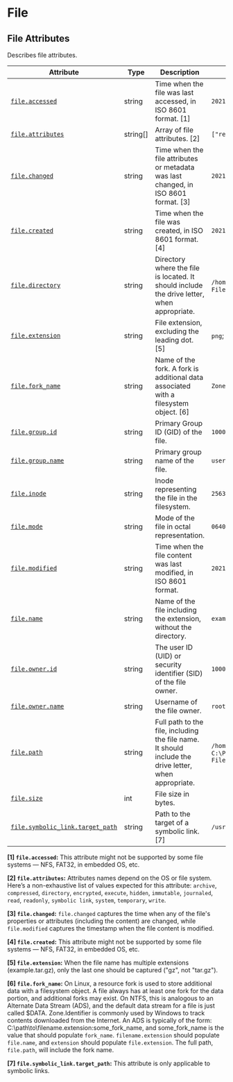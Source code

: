 <!--- Hugo front matter used to generate the website version of this page:
--->

<!-- NOTE: THIS FILE IS AUTOGENERATED. DO NOT EDIT BY HAND. -->
<!-- see templates/registry/markdown/attribute_namespace.md.j2 -->

# File

## File Attributes

Describes file attributes.

| Attribute                                                                                                          | Type     | Description                                                                                           | Examples                                                      | Stability                                                        |
| ------------------------------------------------------------------------------------------------------------------ | -------- | ----------------------------------------------------------------------------------------------------- | ------------------------------------------------------------- | ---------------------------------------------------------------- |
| <a id="file-accessed" href="#file-accessed">`file.accessed`</a>                                                    | string   | Time when the file was last accessed, in ISO 8601 format. [1]                                         | `2021-01-01T12:00:00Z`                                        | ![Experimental](https://img.shields.io/badge/-experimental-blue) |
| <a id="file-attributes" href="#file-attributes">`file.attributes`</a>                                              | string[] | Array of file attributes. [2]                                                                         | `["readonly", "hidden"]`                                      | ![Experimental](https://img.shields.io/badge/-experimental-blue) |
| <a id="file-changed" href="#file-changed">`file.changed`</a>                                                       | string   | Time when the file attributes or metadata was last changed, in ISO 8601 format. [3]                   | `2021-01-01T12:00:00Z`                                        | ![Experimental](https://img.shields.io/badge/-experimental-blue) |
| <a id="file-created" href="#file-created">`file.created`</a>                                                       | string   | Time when the file was created, in ISO 8601 format. [4]                                               | `2021-01-01T12:00:00Z`                                        | ![Experimental](https://img.shields.io/badge/-experimental-blue) |
| <a id="file-directory" href="#file-directory">`file.directory`</a>                                                 | string   | Directory where the file is located. It should include the drive letter, when appropriate.            | `/home/user`; `C:\Program Files\MyApp`                        | ![Experimental](https://img.shields.io/badge/-experimental-blue) |
| <a id="file-extension" href="#file-extension">`file.extension`</a>                                                 | string   | File extension, excluding the leading dot. [5]                                                        | `png`; `gz`                                                   | ![Experimental](https://img.shields.io/badge/-experimental-blue) |
| <a id="file-fork-name" href="#file-fork-name">`file.fork_name`</a>                                                 | string   | Name of the fork. A fork is additional data associated with a filesystem object. [6]                  | `Zone.Identifer`                                              | ![Experimental](https://img.shields.io/badge/-experimental-blue) |
| <a id="file-group-id" href="#file-group-id">`file.group.id`</a>                                                    | string   | Primary Group ID (GID) of the file.                                                                   | `1000`                                                        | ![Experimental](https://img.shields.io/badge/-experimental-blue) |
| <a id="file-group-name" href="#file-group-name">`file.group.name`</a>                                              | string   | Primary group name of the file.                                                                       | `users`                                                       | ![Experimental](https://img.shields.io/badge/-experimental-blue) |
| <a id="file-inode" href="#file-inode">`file.inode`</a>                                                             | string   | Inode representing the file in the filesystem.                                                        | `256383`                                                      | ![Experimental](https://img.shields.io/badge/-experimental-blue) |
| <a id="file-mode" href="#file-mode">`file.mode`</a>                                                                | string   | Mode of the file in octal representation.                                                             | `0640`                                                        | ![Experimental](https://img.shields.io/badge/-experimental-blue) |
| <a id="file-modified" href="#file-modified">`file.modified`</a>                                                    | string   | Time when the file content was last modified, in ISO 8601 format.                                     | `2021-01-01T12:00:00Z`                                        | ![Experimental](https://img.shields.io/badge/-experimental-blue) |
| <a id="file-name" href="#file-name">`file.name`</a>                                                                | string   | Name of the file including the extension, without the directory.                                      | `example.png`                                                 | ![Experimental](https://img.shields.io/badge/-experimental-blue) |
| <a id="file-owner-id" href="#file-owner-id">`file.owner.id`</a>                                                    | string   | The user ID (UID) or security identifier (SID) of the file owner.                                     | `1000`                                                        | ![Experimental](https://img.shields.io/badge/-experimental-blue) |
| <a id="file-owner-name" href="#file-owner-name">`file.owner.name`</a>                                              | string   | Username of the file owner.                                                                           | `root`                                                        | ![Experimental](https://img.shields.io/badge/-experimental-blue) |
| <a id="file-path" href="#file-path">`file.path`</a>                                                                | string   | Full path to the file, including the file name. It should include the drive letter, when appropriate. | `/home/alice/example.png`; `C:\Program Files\MyApp\myapp.exe` | ![Experimental](https://img.shields.io/badge/-experimental-blue) |
| <a id="file-size" href="#file-size">`file.size`</a>                                                                | int      | File size in bytes.                                                                                   |                                                               | ![Experimental](https://img.shields.io/badge/-experimental-blue) |
| <a id="file-symbolic-link-target-path" href="#file-symbolic-link-target-path">`file.symbolic_link.target_path`</a> | string   | Path to the target of a symbolic link. [7]                                                            | `/usr/bin/python3`                                            | ![Experimental](https://img.shields.io/badge/-experimental-blue) |

**[1] `file.accessed`:** This attribute might not be supported by some file systems — NFS, FAT32, in embedded OS, etc.

**[2] `file.attributes`:** Attributes names depend on the OS or file system. Here’s a non-exhaustive list of values expected for this attribute: `archive`, `compressed`, `directory`, `encrypted`, `execute`, `hidden`, `immutable`, `journaled`, `read`, `readonly`, `symbolic link`, `system`, `temporary`, `write`.

**[3] `file.changed`:** `file.changed` captures the time when any of the file's properties or attributes (including the content) are changed, while `file.modified` captures the timestamp when the file content is modified.

**[4] `file.created`:** This attribute might not be supported by some file systems — NFS, FAT32, in embedded OS, etc.

**[5] `file.extension`:** When the file name has multiple extensions (example.tar.gz), only the last one should be captured ("gz", not "tar.gz").

**[6] `file.fork_name`:** On Linux, a resource fork is used to store additional data with a filesystem object. A file always has at least one fork for the data portion, and additional forks may exist.
On NTFS, this is analogous to an Alternate Data Stream (ADS), and the default data stream for a file is just called $DATA. Zone.Identifier is commonly used by Windows to track contents downloaded from the Internet. An ADS is typically of the form: C:\path\to\filename.extension:some_fork_name, and some_fork_name is the value that should populate `fork_name`. `filename.extension` should populate `file.name`, and `extension` should populate `file.extension`. The full path, `file.path`, will include the fork name.

**[7] `file.symbolic_link.target_path`:** This attribute is only applicable to symbolic links.
